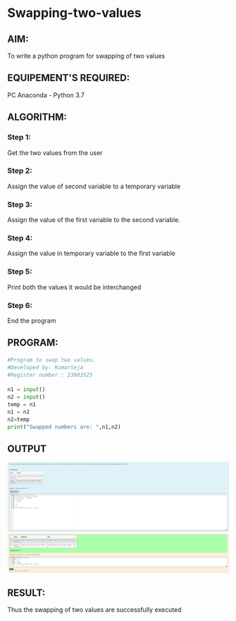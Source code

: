# Swapping-two-values
## AIM:
To write a python program for swapping of two values
## EQUIPEMENT'S REQUIRED: 
PC
Anaconda - Python 3.7
## ALGORITHM: 
### Step 1:
Get the two values from the user
### Step 2: 
Assign the value of second variable to a temporary variable 
### Step 3: 
Assign the value of the first variable to the second variable.
### Step 4:  
Assign the value in temporary variable to the first variable
### Step 5: 
Print both the values it would be interchanged
### Step 6: 
End the program
## PROGRAM:
```python
#Program to swap two values.
#Developed by: Kumarteja
#Register number : 23003525

n1 = input()
n2 = input()
temp = n1
n1 = n2
n2=temp
print("Swapped numbers are: ",n1,n2)
```
## OUTPUT
![Alt text](image.png)
## RESULT:
Thus the swapping of two values are successfully executed



